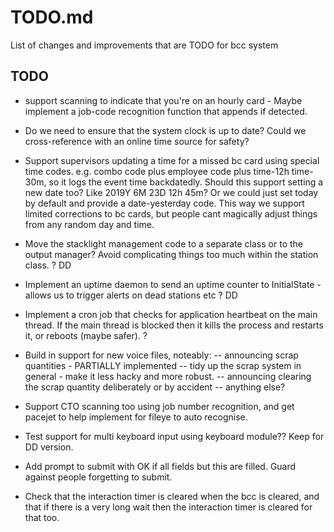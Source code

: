 # TODO.md

List of changes and improvements that are TODO for bcc system

## TODO

- support scanning to indicate that you're on an hourly card - Maybe implement a job-code recognition function that appends if detected.

- Do we need to ensure that the system clock is up to date? Could we cross-reference with an online time source for safety?

- Support supervisors updating a time for a missed bc card using special time codes. e.g. combo code plus employee code plus time-12h time-30m, so it logs the event time backdatedly. Should this support setting a new date too? Like 2019Y 6M 23D 12h 45m? Or we could just set today by default and provide a date-yesterday code. This way we support limited corrections to bc cards, but people cant magically adjust things from any random day and time.

- Move the stacklight management code to a separate class or to the output manager? Avoid complicating things too much within the station class. ? DD

- Implement an uptime daemon to send an uptime counter to InitialState - allows us to trigger alerts on dead stations etc ? DD

- Implement a cron job that checks for application heartbeat on the main thread. If the main thread is blocked then it kills the process and restarts it, or reboots (maybe safer). ?

- Build in support for new voice files, noteably:
-- announcing scrap quantities - PARTIALLY implemented
-- tidy up the scrap system in general - make it less hacky and more robust.
-- announcing clearing the scrap quantity deliberately or by accident
-- anything else?

- Support CTO scanning too using job number recognition, and get pacejet to help implement for fileye to auto recognise.

- Test support for multi keyboard input using keyboard module?? Keep for DD version.

- Add prompt to submit with OK if all fields but this are filled. Guard against people forgetting to submit.

- Check that the interaction timer is cleared when the bcc is cleared, and that if there is a very long wait then the interaction timer is cleared for that too.